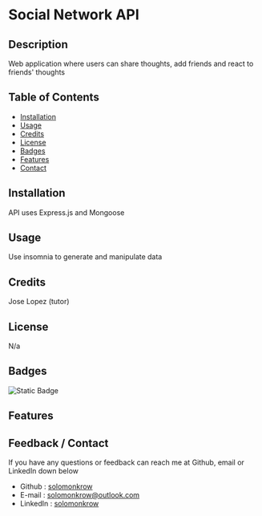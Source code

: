 # Social Network API

## Description

Web application where users can share thoughts, add friends and react to friends' thoughts

## Table of Contents

- [Installation](#installation)
- [Usage](#usage)
- [Credits](#credits)
- [License](#license)
- [Badges](#badges)
- [Features](#features)
- [Contact](#contact)

## Installation

API uses Express.js and Mongoose

## Usage

Use insomnia to generate and manipulate data

## Credits

Jose Lopez (tutor)

## License

N/a

## Badges

![Static Badge](https://img.shields.io/badge/SMU%20EDx%20bootcamp-red)

## Features

## Feedback / Contact

If you have any questions or feedback can reach me at Github, email or LinkedIn down below

- Github : [solomonkrow](https://www.github.com/solomonkrow)
- E-mail : solomonkrow@outlook.com
- LinkedIn : [solomonkrow](https://www.linkedin.com/in/solomonkrow)
